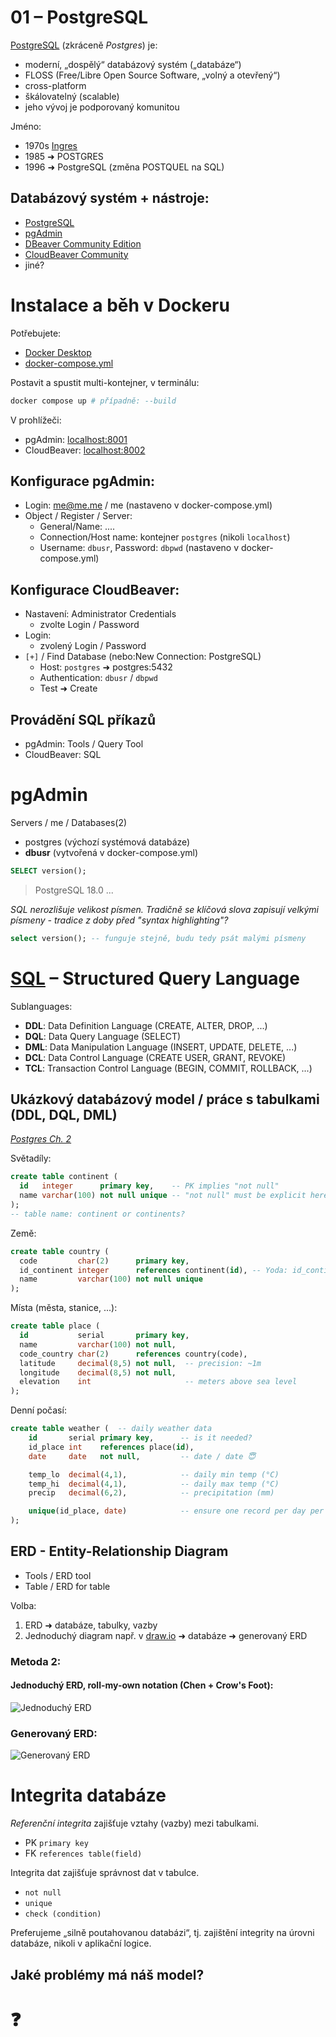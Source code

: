 # 01 – PostgreSQL

[PostgreSQL](https://cs.wikipedia.org/wiki/PostgreSQL) (zkráceně _Postgres_) je:

- moderní, „dospělý“ databázový systém („databáze“)
- FLOSS (Free/Libre Open Source Software, „volný a otevřený“)
- cross-platform
- škálovatelný (scalable)
- jeho vývoj je podporovaný komunitou

Jméno:

- 1970s [Ingres](https://en.wikipedia.org/wiki/Ingres_%28database%29)
- 1985 ➜ POSTGRES
- 1996 ➜ PostgreSQL (změna POSTQUEL na SQL)

## Databázový systém + nástroje:

- [PostgreSQL](https://www.postgresql.org/)
- [pgAdmin](https://www.pgadmin.org/)
- [DBeaver Community Edition](https://dbeaver.io/)
- [CloudBeaver Community](https://dbeaver.com/docs/cloudbeaver/)
- jiné?

# Instalace a běh v Dockeru

Potřebujete:

- [Docker Desktop](https://www.docker.com/products/docker-desktop/)
- [docker-compose.yml](../projekt/docker-compose.yml)

Postavit a spustit multi-kontejner, v terminálu:

```bash
docker compose up # případně: --build
```

V prohlížeči:

- pgAdmin: [localhost:8001](http://localhost:8001)
- CloudBeaver: [localhost:8002](http://localhost:8002)

## Konfigurace pgAdmin:

- Login: me@me.me / me (nastaveno v docker-compose.yml)
- Object / Register / Server:
  - General/Name: ....
  - Connection/Host name: kontejner `postgres` (nikoli `localhost`)
  - Username: `dbusr`, Password: `dbpwd` (nastaveno v docker-compose.yml)

## Konfigurace CloudBeaver:

- Nastavení: Administrator Credentials
  - zvolte Login / Password
- Login:
  - zvolený Login / Password
- `[+]` / Find Database (nebo:New Connection: PostgreSQL)
  - Host: `postgres` ➜ postgres:5432
  - Authentication: `dbusr` / `dbpwd`
  - Test ➜ Create

## Provádění SQL příkazů

- pgAdmin: Tools / Query Tool
- CloudBeaver: SQL

# pgAdmin

Servers / me / Databases(2)

- postgres (výchozí systémová databáze)
- **dbusr** (vytvořená v docker-compose.yml)

```sql
SELECT version();
```

> PostgreSQL 18.0 ...

_SQL nerozlišuje velikost písmen. Tradičně se klíčová slova zapisují velkými písmeny - tradice z doby před "syntax highlighting"?_

```sql
select version(); -- funguje stejně, budu tedy psát malými písmeny
```

# [SQL](https://en.wikipedia.org/wiki/SQL) – Structured Query Language

Sublanguages:

- **DDL**: Data Definition Language (CREATE, ALTER, DROP, ...)
- **DQL**: Data Query Language (SELECT)
- **DML**: Data Manipulation Language (INSERT, UPDATE, DELETE, ...)
- **DCL**: Data Control Language (CREATE USER, GRANT, REVOKE)
- **TCL**: Transaction Control Language (BEGIN, COMMIT, ROLLBACK, ...)

## Ukázkový databázový model / práce s tabulkami (DDL, DQL, DML)

_[Postgres Ch. 2](https://www.postgresql.org/docs/current/tutorial-sql.html)_

Světadíly:

```sql
create table continent (
  id   integer      primary key,    -- PK implies "not null"
  name varchar(100) not null unique -- "not null" must be explicit here
);
-- table name: continent or continents?
```

Země:

```sql
create table country (
  code         char(2)      primary key,
  id_continent integer      references continent(id), -- Yoda: id_continent
  name         varchar(100) not null unique
);
```

Místa (města, stanice, ...):

```sql
create table place (
  id           serial       primary key,
  name         varchar(100) not null,
  code_country char(2)      references country(code),
  latitude     decimal(8,5) not null,  -- precision: ~1m
  longitude    decimal(8,5) not null,
  elevation    int                     -- meters above sea level
);

```

Denní počasí:

```sql
create table weather (  -- daily weather data
    id       serial primary key,      -- is it needed?
    id_place int    references place(id),
    date     date   not null,         -- date / date 😇

    temp_lo  decimal(4,1),            -- daily min temp (°C)
    temp_hi  decimal(4,1),            -- daily max temp (°C)
    precip   decimal(6,2),            -- precipitation (mm)

    unique(id_place, date)            -- ensure one record per day per place
);
```

## ERD - Entity-Relationship Diagram

- Tools / ERD tool
- Table / ERD for table

Volba:

1. ERD ➜ databáze, tabulky, vazby
2. Jednoduchý diagram např. v [draw.io](https://app.diagrams.net/) ➜ databáze ➜ generovaný ERD

### Metoda 2:

#### Jednoduchý ERD, roll-my-own notation (Chen + Crow's Foot):

![Jednoduchý ERD](.img/ERD1.png)

### Generovaný ERD:

![Generovaný ERD](.img/ERD2.png)

# Integrita databáze

_Referenční integrita_ zajišťuje vztahy (vazby) mezi tabulkami.

- PK `primary key`
- FK `references table(field)`

Integrita dat zajišťuje správnost dat v tabulce.

- `not null`
- `unique`
- `check (condition)`

Preferujeme „silně poutahovanou databázi“, tj. zajištění integrity na úrovni databáze, nikoli v aplikační logice.

## Jaké problémy má náš model?

# ❓
